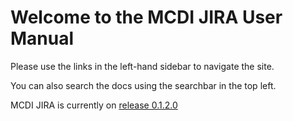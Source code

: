 # Welcome to the MCDI JIRA User Manual

Please use the links in the left-hand sidebar to navigate the site.

You can also search the docs using the searchbar in the top left.

MCDI JIRA is currently on [release 0.1.2.0](0120_11162016)
